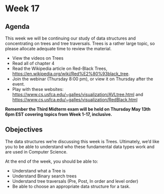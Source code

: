 # Week 17

## Agenda

This week we will be continuing our study of data structures and concentrating on trees and tree traversals.  Trees is a rather large topic, so please allocate adequate time to review the material.

* View the videos on Trees
* Read all of chapter 4
* Read the Wikipedia article on Red-Black Trees, <https://en.wikipedia.org/wiki/Red%E2%80%93black_tree>.
* Join the webinar (Thursday 8:00 pm), or view it on Thursday after the event.
* Play with these websites: <https://www.cs.usfca.edu/~galles/visualization/AVLtree.html> and <https://www.cs.usfca.edu/~galles/visualization/RedBlack.html>

**Remember the Third Midterm exam will be held on Thursday May 13th 6pm EST covering topics from Week 1-17, inclusive.**

## Obejectives

The data structures we’re discussing this week is Trees.  Ultimately, we’d like you to be able to understand who these fundamental data types work and are used in Computer Science.

At the end of the week, you should be able to:

* Understand what a Tree is
* Understand Binary search trees
* Understand tree traversals (Pre, Post, In order and level order)
* Be able to choose an appropriate data structure for a task.
